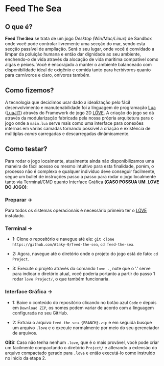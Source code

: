 # Feed The Sea

## O que é?

**Feed The Sea** se trata de um jogo _Desktop (Win/Mac/Linux)_ de Sandbox onde você pode controlar livremente uma secção do mar, sendo esta secção passível de ampliação. Será o seu lugar, onde você é convidado a limpar da poluição humana e então dar dignidade ao seu ambiente, enchendo-o de vida através da alocação de vida marítima compatível como algas e peixes. Você é encorajado a manter o ambiente balanceado com disponibilidade ideal de oxigênio e comida tanto para herbívoros quanto para carnívoros e claro, onívoros também.

## Como fizemos?

A tecnologia que decidimos usar dado a idealização pelo fácil desenvolvimento e manutenabilidade foi a línguagem de programação [Lua](https://www.lua.org/) ([LuaJIT](https://luajit.org/)) através do Framework de jogo 2D [LÖVE](https://www.love2d.org/). A criação do jogo se dá através da modularização fabricada pela nossa própria arquitetura para o jogo onde a `main.lua` serve mais como uma interface para conexões internas em várias camadas tornando possível a criação e existência de múltiplas _cenas_ carregadas e descarregadas dinâmicamente.

## Como testar?

Para rodar o jogo localmente, atualmente ainda não disponibilizamos uma maneira de fácil acesso ou mesmo intuitivo para esta finalidade, porém, o processo não é complexo e qualquer indivíduo deve conseguir facilmente, segue um bullet de instruções passo a passo para rodar o jogo localmente tanto via Terminal/CMD quanto Interface Gráfica **(CASO POSSUA UM .LOVE DO JOGO)**:

### Preparar ->

Para todos os sistemas operacionais é necessário primeiro ter o [LÖVE](https://www.love2d.org/) instalado.

### Terminal ->

- 1: Clone o repositório e navegue até ele: `git clone https://github.com/Ataky-0/feed-the-sea`, `cd feed-the-sea`.

- 2: Agora, navegue até o diretório onde o projeto do jogo está de fato: `cd Project`.

- 3: Execute o projeto através do comando `love .`, note que o '.' serve para indicar o diretório atual, você poderia portanto a partir do passo 1 rodar `love Project/`, o que também funcionaria. 

### Interface Gráfica ->

- 1: Baixe o conteúdo do repositório clicando no botão azul `Code` e depois em `Download ZIP`, os nomes podem variar de acordo com a linguagem configurada no seu GitHub.

- 2: Extraia o arquivo `feed-the-sea-{BRANCH}.zip` e em seguida busque um arquivo `.love` e o execute normalmente por meio do seu gerenciador de arquivos. 

**OBS:** Caso não tenha nenhum `.love`, que é o mais provável, você pode criar um facilmente compactando o diretório `Project/` e alterando a extensão do arquivo compactado gerado para `.love` e então executá-lo como instruído no início da etapa 2.